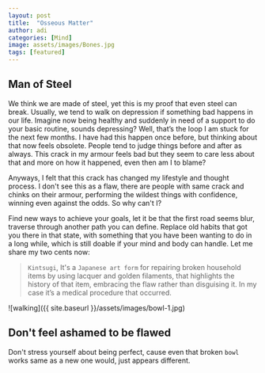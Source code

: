 ```yaml
---
layout: post
title:  "Osseous Matter"
author: adi
categories: [Mind]
image: assets/images/Bones.jpg
tags: [featured]
---
```

## Man of Steel
We think we are made of steel, yet this is my proof that even steel can break. Usually, we tend to walk on depression if something bad happens in our life. Imagine now being healthy and suddenly in need of a support to do your basic routine, sounds depressing? Well, that’s the loop I am stuck for the next few months. I have had this happen once before, but thinking about that now feels obsolete. People tend to judge things before and after as always. This crack in my armour feels bad but they seem to care less about that and more on how it happened, even then am I to blame?

Anyways, I felt that this crack has changed my lifestyle and thought process. I don't see this as a flaw, there are people with same crack and chinks on their armour, performing the wildest things with confidence, winning even against the odds. So why can't I?

Find new ways to achieve your goals, let it be that the first road seems blur, traverse through another path you can define. Replace old habits that got you there in that state, with something that you have been wanting to do in a long while, which is still doable if your mind and body can handle. Let me share my two cents now:

>`Kintsugi`, It's a `Japanese art form` for repairing broken household items by using lacquer and golden filaments, that highlights the history of that item, embracing the flaw rather than disguising it. In my case it’s a medical procedure that occurred. 

![walking]({{ site.baseurl }}/assets/images/bowl-1.jpg)

## Don't feel ashamed to be flawed 
Don't stress yourself about being perfect, cause even that broken `bowl` works same as a new one would, just appears different.




